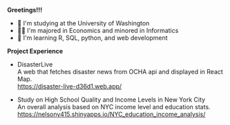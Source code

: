 
**Greetings!!!**

- 💜 I'm studying at the University of Washington
- 👨‍🎓 I'm majored in Economics and minored in Informatics
- 🤔 I'm learning R, SQL, python, and web development


**Project Experience**

- DisasterLive  
  A web that fetches disaster news from OCHA api and displayed in React Map.  
  https://disaster-live-d36d1.web.app/

- Study on High School Quality and Income Levels in New York City  
  An overall analysis based on NYC income level and education stats.  
  https://nelsony415.shinyapps.io/NYC_education_income_analysis/
  
